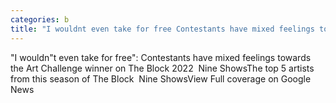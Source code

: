```yaml
---
categories: b
title: "I wouldnt even take for free Contestants have mixed feelings towards the Art Challenge winner on The Block 2022  Nine Shows"
---
```

"I wouldn"t even take for free": Contestants have mixed feelings towards the Art Challenge winner on The Block 2022&nbsp;&nbsp;Nine ShowsThe top 5 artists from this season of The Block&nbsp;&nbsp;Nine ShowsView Full coverage on Google News